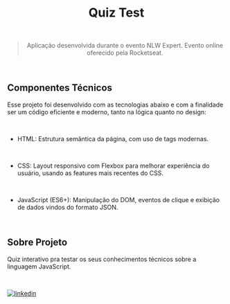 <h1 align="center">Quiz Test</h1>

<br>

> <p align="center">Aplicação desenvolvida durante o evento NLW Expert. Evento online oferecido pela Rocketseat. </p>

<br>


## Componentes Técnicos

Esse projeto foi desenvolvido com as tecnologias abaixo e com a finalidade ser um código eficiente e moderno, tanto na lógica quanto no design:

<br>

- HTML: Estrutura semântica da página, com uso de tags modernas.
<br>

- CSS: Layout responsivo com Flexbox para melhorar experiência do usuário, usando as features mais recentes do CSS.

<br>

- JavaScript (ES6+): Manipulação do DOM, eventos de clique e exibição de dados vindos do formato JSON.

<br>

## Sobre Projeto

 <p align = 'left'>Quiz interativo pra testar os seus conhecimentos técnicos sobre a linguagem JavaScript.</p>

<br>

 [![linkedin](https://img.shields.io/badge/linkedin-0A66C2?style=for-the-badge&logo=linkedin&logoColor=white)](https://www.linkedin.com/)

